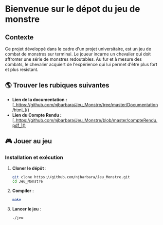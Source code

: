 # Bienvenue sur le dépot du jeu de monstre

## Contexte 

Ce projet développé dans le cadre d'un projet universitaire, est un jeu de combat de monstres sur terminal. Le joueur incarne un chevalier qui doit affronter une série de monstres redoutables. Au fur et à mesure des combats, le chevalier acquiert de l'expérience qui lui permet d'être plus fort et plus resistant. 

## 🌎 Trouver les rubiques suivantes 

* **Lien de la documentation :** [_https://github.com/njbarbara/Jeu_Monstre/tree/master/Documentation/html_]()
* **Lien du Compte Rendu :** [_https://github.com/njbarbara/Jeu_Monstre/blob/master/compteRendu.pdf_]()

## 🎮 Jouer au jeu  

### Installation et exécution  

1. **Cloner le dépôt** :  
   ```bash
   git clone https://github.com/njbarbara/Jeu_Monstre.git
   cd Jeu_Monstre

2. **Compiler** :  
   ```bash
   make
   
3. **Lancer le jeu** :  
   ```bash
   ./jeu  
